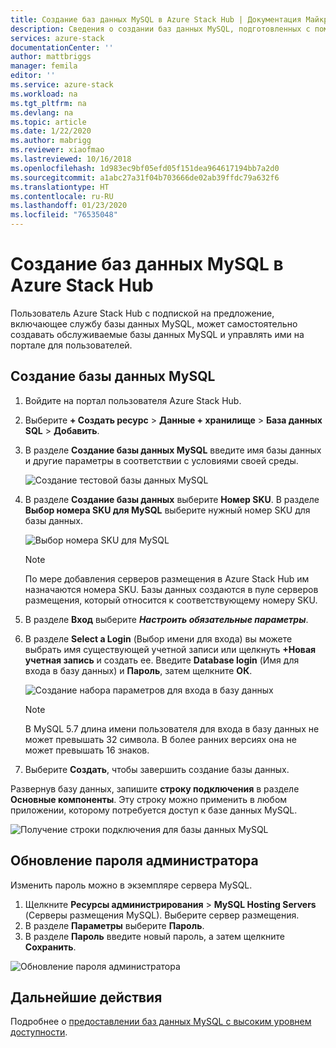 ```yaml
---
title: Создание баз данных MySQL в Azure Stack Hub | Документация Майкрософт
description: Сведения о создании баз данных MySQL, подготовленных с помощью поставщика ресурсов адаптера MySQL, и управление ими в Azure Stack Hub.
services: azure-stack
documentationCenter: ''
author: mattbriggs
manager: femila
editor: ''
ms.service: azure-stack
ms.workload: na
ms.tgt_pltfrm: na
ms.devlang: na
ms.topic: article
ms.date: 1/22/2020
ms.author: mabrigg
ms.reviewer: xiaofmao
ms.lastreviewed: 10/16/2018
ms.openlocfilehash: 1d983ec9bf05efd05f151dea964617194bb7a2d0
ms.sourcegitcommit: a1abc27a31f04b703666de02ab39ffdc79a632f6
ms.translationtype: HT
ms.contentlocale: ru-RU
ms.lasthandoff: 01/23/2020
ms.locfileid: "76535048"
---
```

# <a name="create-mysql-databases-in-azure-stack-hub"></a>Создание баз данных MySQL в Azure Stack Hub
Пользователь Azure Stack Hub с подпиской на предложение, включающее службу базы данных MySQL, может самостоятельно создавать обслуживаемые базы данных MySQL и управлять ими на портале для пользователей.

## <a name="create-a-mysql-database"></a>Создание базы данных MySQL

1. Войдите на портал пользователя Azure Stack Hub.
2. Выберите **+ Создать ресурс** > **Данные + хранилище** > **База данных SQL** > **Добавить**.
3. В разделе **Создание базы данных MySQL** введите имя базы данных и другие параметры в соответствии с условиями своей среды.

    ![Создание тестовой базы данных MySQL](./media/azure-stack-mysql-rp-deploy/mysql-create-db.png)

4. В разделе **Создание базы данных** выберите **Номер SKU**. В разделе **Выбор номера SKU для MySQL** выберите нужный номер SKU для базы данных.

    ![Выбор номера SKU для MySQL](./media/azure-stack-mysql-rp-deploy/mysql-select-sku.png)

    >[!Note]
    >По мере добавления серверов размещения в Azure Stack Hub им назначаются номера SKU. Базы данных создаются в пуле серверов размещения, который относится к соответствующему номеру SKU.

5. В разделе **Вход** выберите ***Настроить обязательные параметры***.
6. В разделе **Select a Login** (Выбор имени для входа) вы можете выбрать имя существующей учетной записи или щелкнуть **+Новая учетная запись** и создать ее.  Введите **Database login** (Имя для входа в базу данных) и **Пароль**, затем щелкните **ОК**.

    ![Создание набора параметров для входа в базу данных](./media/azure-stack-mysql-rp-deploy/create-new-login.png)

    >[!NOTE]
    >В MySQL 5.7 длина имени пользователя для входа в базу данных не может превышать 32 символа. В более ранних версиях она не может превышать 16 знаков.

7. Выберите **Создать**, чтобы завершить создание базы данных.

Развернув базу данных, запишите **строку подключения** в разделе **Основные компоненты**. Эту строку можно применить в любом приложении, которому потребуется доступ к базе данных MySQL.

![Получение строки подключения для базы данных MySQL](./media/azure-stack-mysql-rp-deploy/mysql-db-created.png)

## <a name="update-the-administrative-password"></a>Обновление пароля администратора

Изменить пароль можно в экземпляре сервера MySQL.

1. Щелкните **Ресурсы администрирования** > **MySQL Hosting Servers** (Серверы размещения MySQL). Выберите сервер размещения.
2. В разделе **Параметры** выберите **Пароль**.
3. В разделе **Пароль** введите новый пароль, а затем щелкните **Сохранить**.

![Обновление пароля администратора](./media/azure-stack-mysql-rp-deploy/mysql-update-password.png)

## <a name="next-steps"></a>Дальнейшие действия

Подробнее о [предоставлении баз данных MySQL с высоким уровнем доступности](azure-stack-tutorial-mysql.md).

